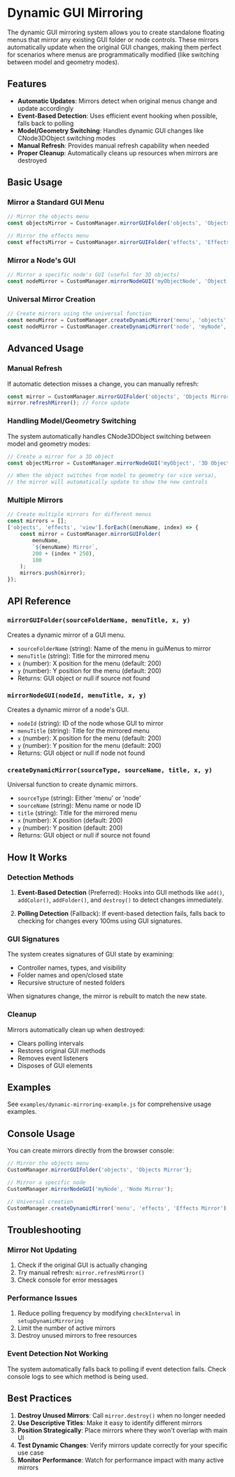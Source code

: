 # Dynamic GUI Mirroring

The dynamic GUI mirroring system allows you to create standalone floating menus that mirror any existing GUI folder or node controls. These mirrors automatically update when the original GUI changes, making them perfect for scenarios where menus are programmatically modified (like switching between model and geometry modes).

## Features

- **Automatic Updates**: Mirrors detect when original menus change and update accordingly
- **Event-Based Detection**: Uses efficient event hooking when possible, falls back to polling
- **Model/Geometry Switching**: Handles dynamic GUI changes like CNode3DObject switching modes
- **Manual Refresh**: Provides manual refresh capability when needed
- **Proper Cleanup**: Automatically cleans up resources when mirrors are destroyed

## Basic Usage

### Mirror a Standard GUI Menu

```javascript
// Mirror the objects menu
const objectsMirror = CustomManager.mirrorGUIFolder('objects', 'Objects Mirror', 300, 100);

// Mirror the effects menu
const effectsMirror = CustomManager.mirrorGUIFolder('effects', 'Effects Mirror', 400, 200);
```

### Mirror a Node's GUI

```javascript
// Mirror a specific node's GUI (useful for 3D objects)
const nodeMirror = CustomManager.mirrorNodeGUI('myObjectNode', 'Object Controls', 500, 150);
```

### Universal Mirror Creation

```javascript
// Create mirrors using the universal function
const menuMirror = CustomManager.createDynamicMirror('menu', 'objects', 'My Objects', 200, 100);
const nodeMirror = CustomManager.createDynamicMirror('node', 'myNode', 'My Node', 300, 200);
```

## Advanced Usage

### Manual Refresh

If automatic detection misses a change, you can manually refresh:

```javascript
const mirror = CustomManager.mirrorGUIFolder('objects', 'Objects Mirror');
mirror.refreshMirror(); // Force update
```

### Handling Model/Geometry Switching

The system automatically handles CNode3DObject switching between model and geometry modes:

```javascript
// Create a mirror for a 3D object
const objectMirror = CustomManager.mirrorNodeGUI('myObject', '3D Object Controls');

// When the object switches from model to geometry (or vice versa),
// the mirror will automatically update to show the new controls
```

### Multiple Mirrors

```javascript
// Create multiple mirrors for different menus
const mirrors = [];
['objects', 'effects', 'view'].forEach((menuName, index) => {
    const mirror = CustomManager.mirrorGUIFolder(
        menuName, 
        `${menuName} Mirror`, 
        200 + (index * 250), 
        100
    );
    mirrors.push(mirror);
});
```

## API Reference

### `mirrorGUIFolder(sourceFolderName, menuTitle, x, y)`

Creates a dynamic mirror of a GUI menu.

- `sourceFolderName` (string): Name of the menu in guiMenus to mirror
- `menuTitle` (string): Title for the mirrored menu
- `x` (number): X position for the menu (default: 200)
- `y` (number): Y position for the menu (default: 200)
- Returns: GUI object or null if source not found

### `mirrorNodeGUI(nodeId, menuTitle, x, y)`

Creates a dynamic mirror of a node's GUI.

- `nodeId` (string): ID of the node whose GUI to mirror
- `menuTitle` (string): Title for the mirrored menu
- `x` (number): X position for the menu (default: 200)
- `y` (number): Y position for the menu (default: 200)
- Returns: GUI object or null if node not found

### `createDynamicMirror(sourceType, sourceName, title, x, y)`

Universal function to create dynamic mirrors.

- `sourceType` (string): Either 'menu' or 'node'
- `sourceName` (string): Menu name or node ID
- `title` (string): Title for the mirrored menu
- `x` (number): X position (default: 200)
- `y` (number): Y position (default: 200)
- Returns: GUI object or null if source not found

## How It Works

### Detection Methods

1. **Event-Based Detection** (Preferred): Hooks into GUI methods like `add()`, `addColor()`, `addFolder()`, and `destroy()` to detect changes immediately.

2. **Polling Detection** (Fallback): If event-based detection fails, falls back to checking for changes every 100ms using GUI signatures.

### GUI Signatures

The system creates signatures of GUI state by examining:
- Controller names, types, and visibility
- Folder names and open/closed state
- Recursive structure of nested folders

When signatures change, the mirror is rebuilt to match the new state.

### Cleanup

Mirrors automatically clean up when destroyed:
- Clears polling intervals
- Restores original GUI methods
- Removes event listeners
- Disposes of GUI elements

## Examples

See `examples/dynamic-mirroring-example.js` for comprehensive usage examples.

## Console Usage

You can create mirrors directly from the browser console:

```javascript
// Mirror the objects menu
CustomManager.mirrorGUIFolder('objects', 'Objects Mirror');

// Mirror a specific node
CustomManager.mirrorNodeGUI('myNode', 'Node Mirror');

// Universal creation
CustomManager.createDynamicMirror('menu', 'effects', 'Effects Mirror');
```

## Troubleshooting

### Mirror Not Updating

1. Check if the original GUI is actually changing
2. Try manual refresh: `mirror.refreshMirror()`
3. Check console for error messages

### Performance Issues

1. Reduce polling frequency by modifying `checkInterval` in `setupDynamicMirroring`
2. Limit the number of active mirrors
3. Destroy unused mirrors to free resources

### Event Detection Not Working

The system automatically falls back to polling if event detection fails. Check console logs to see which method is being used.

## Best Practices

1. **Destroy Unused Mirrors**: Call `mirror.destroy()` when no longer needed
2. **Use Descriptive Titles**: Make it easy to identify different mirrors
3. **Position Strategically**: Place mirrors where they won't overlap with main UI
4. **Test Dynamic Changes**: Verify mirrors update correctly for your specific use case
5. **Monitor Performance**: Watch for performance impact with many active mirrors